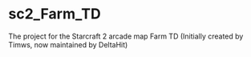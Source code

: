 # sc2_Farm_TD
The project for the Starcraft 2 arcade map Farm TD (Initially created by Timws, now maintained by DeltaHit)

